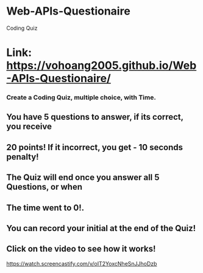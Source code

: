 # Web-APIs-Questionaire
Coding Quiz 
# Link: https://vohoang2005.github.io/Web-APIs-Questionaire/

### Create a Coding Quiz, multiple choice, with Time.

## You have 5 questions to answer, if its correct, you receive
## 20 points! If it incorrect, you get - 10 seconds penalty!
## The Quiz will end once you answer all 5 Questions, or when
## The time went to 0!.

## You can record your initial at the end of the Quiz!

## Click on the video to see how it works!
https://watch.screencastify.com/v/oIT2YoxcNheSnJJhoDzb



